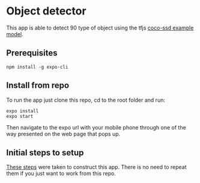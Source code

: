 # Object detector

This app is able to detect 90 type of object using the tfjs [coco-ssd example model](https://github.com/tensorflow/tfjs-models/tree/master/coco-ssd).

## Prerequisites
````
npm install -g expo-cli
````

## Install from repo
To run the app just clone this repo, cd to the root folder and run:
````
expo install
expo start
````

Then navigate to the expo url with your mobile phone through one of the way presented on the web page that pops up.

## Initial steps to setup
[These steps](./docs/install_log.md) were taken to construct this app. There is no need to repeat them if you just want to work from this repo.
